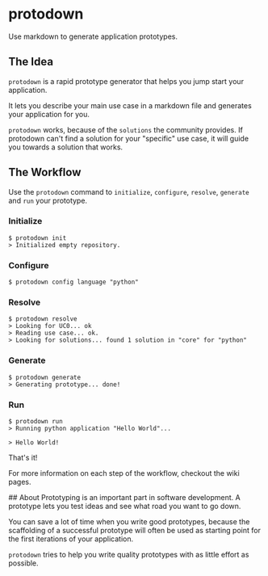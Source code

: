 # protodown
Use markdown to generate application prototypes.

## The Idea
`protodown` is a rapid prototype generator that helps you jump start your application.

It lets you describe your main use case in a markdown file and generates your application for you.

`protodown` works, because of the `solutions` the community provides. If protodown can't find a solution for your "specific" use case, it will guide you towards a solution that works.

## The Workflow
Use the `protodown` command to `initialize`, `configure`, `resolve`, `generate` and `run` your prototype.

### Initialize
```
$ protodown init
> Initialized empty repository.
```

### Configure
```
$ protodown config language "python"
```

### Resolve
```
$ protodown resolve
> Looking for UC0... ok
> Reading use case... ok.
> Looking for solutions... found 1 solution in "core" for "python"
```

### Generate
```
$ protodown generate
> Generating prototype... done!
```

### Run
```
$ protodown run
> Running python application "Hello World"...

> Hello World!
```

That's it!

For more information on each step of the workflow, checkout the wiki pages.

## About
Prototyping is an important part in software development. A prototype lets you test ideas and see what road you want to go down.

You can save a lot of time when you write good prototypes, because the scaffolding of a successful prototype will often be used as starting point for the first iterations of your application.

`protodown` tries to help you write quality prototypes with as little effort as possible.
